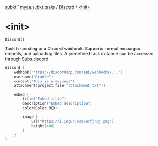 [subkt](../../index.md) / [myaa.subkt.tasks](../index.md) / [Discord](index.md) / [&lt;init&gt;](./-init-.md)

# &lt;init&gt;

`Discord()`

Task for posting to a Discord webhook. Supports normal messages, embeds,
and uploading files. A predefined task instance can be accessed through
[Subs.discord](../discord.md).

``` kotlin
discord {
    webhook("https://discordapp.com/api/webhooks/...")
    username("Gradle")
    content("This is a message")
    attachment(project.file("attachment.txt"))

    embed {
        title("Embed title")
        description("Embed description")
        color(Color.RED)

        image {
            url("https://i.imgur.com/ecfjrQj.png")
            height(480)
        }
    }
}
```


